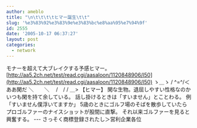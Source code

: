```yaml
---
author: ameblo
title: "\n\t\t\t\tヒマー誕生\t\t"
slug: '%e3%83%92%e3%83%9e%e3%83%bc%e8%aa%95%e7%94%9f'
id: 2555
date: '2005-10-17 06:37:27'
layout: post
categories:
  - network
---
```


モナーを超えて大ブレイクする予感ヒマー。 [http://aa5.2ch.net/test/read.cgi/aasaloon/1120848906/l50](http://aa5.2ch.net/test/read.cgi/aasaloon/1120848906/l50) ゝ＿ゝ / ^=^/＜ああ閑だ ＼　　＼ 　/　/ / ＿> 【ヒマー】 閑な生物。退屈しやすい性格なのか いつも閑を持て余している。 話し掛けるときは「すいません」とことわる。 例「すいません僕浮いてますか」 5歳のときにゴルフ場のそばを散歩していたら プロゴルファーのナイスショットが股間に直撃。 それ以来ゴルファーを見ると興奮する。 --- さっそく商標登録されたし＞営利企業各位